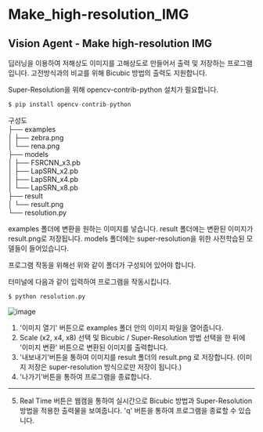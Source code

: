 # Make_high-resolution_IMG
Vision Agent - Make high-resolution IMG
---
딥러닝을 이용하여 저해상도 이미지를 고해상도로 만들어서 출력 및 저장하는 프로그램입니다.
고전방식과의 비교를 위해 Bicubic 방법의 출력도 지원합니다.

Super-Resolution을 위해 opencv-contrib-python 설치가 필요합니다.
```python
$ pip install opencv-contrib-python
```
구성도  
├── examples  
│   ├── zebra.png  
│   └── rena.png  
├── models  
│   ├── FSRCNN_x3.pb  
│   ├── LapSRN_x2.pb  
│   ├── LapSRN_x4.pb  
│   └── LapSRN_x8.pb  
├── result  
│   └── result.png  
└── resolution.py  

examples 폴더에 변환을 원하는 이미지를 넣습니다.
result 폴더에는 변환된 이미지가 result.png로 저장됩니다.
models 폴더에는 super-resolution을 위한 사전학습된 모델들이 들어있습니다.

프로그램 작동을 위해선 위와 같이 폴더가 구성되어 있어야 합니다.

터미널에 다음과 같이 입력하여 프로그램을 작동시킵니다.
```python
$ python resolution.py
```


![image](https://github.com/star77sa/Make_high-resolution_IMG/assets/73769046/d2b646e9-014e-432f-ad40-9fc5328fb326)



1. '이미지 열기' 버튼으로 examples 폴더 안의 이미지 파일을 열어줍니다.
2. Scale (x2, x4, x8) 선택 및 Bicubic / Super-Resolution 방법 선택을 한 뒤에 '이미지 변환' 버튼으로 변환된 이미지를 출력합니다.
3. '내보내기'버튼을 통하여 이미지를 result 폴더의 result.png 로 저장합니다. (이미지 저장은 super-resolution 방식으로만 저장이 됩니다.)
4. '나가기'버튼을 통하여 프로그램을 종료합니다.
---
5. Real Time 버튼은 웹캠을 통하여 실시간으로 Bicubic 방법과 Super-Resolution 방법을 적용한 출력물을 보여줍니다. 'q' 버튼을 통하여 프로그램을 종료할 수 있습니다.
